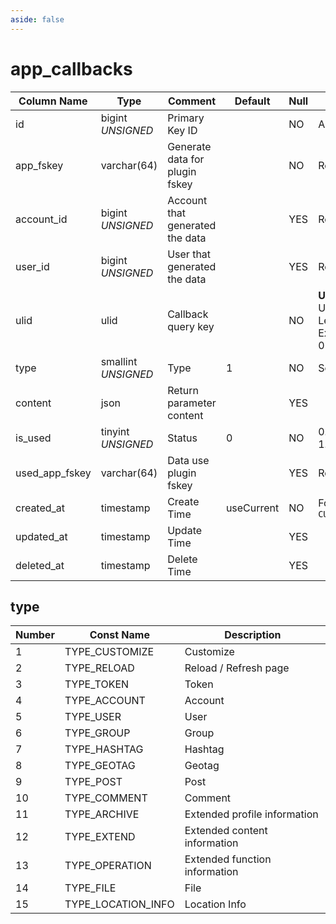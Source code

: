 ```yaml
---
aside: false
---
```


# app_callbacks

| Column Name | Type | Comment | Default | Null | Remark |
| --- | --- | --- | --- | --- | --- |
| id | bigint *UNSIGNED* | Primary Key ID |  | NO | Auto Increment |
| app_fskey | varchar(64) | Generate data for plugin fskey |  | NO | Related field [apps->fskey](../apps/apps.md) |
| account_id | bigint *UNSIGNED* | Account that generated the data |  | YES | Related field [accounts->id](../accounts/accounts.md) |
| user_id | bigint *UNSIGNED* | User that generated the data |  | YES | Related field [users->id](../users/users.md) |
| ulid | ulid | Callback query key |  | NO | **Unique value**<br>Universally Unique Lexicographically Sortable Identifier<br>Example: 01GQBMS8BBTCKTT7B0T3EER8XR |
| type | smallint *UNSIGNED* | Type | 1 | NO | See description below |
| content | json | Return parameter content |  | YES |  |
| is_used | tinyint *UNSIGNED* | Status | 0 | NO | 0. Not called<br>1. Called (used) |
| used_app_fskey | varchar(64) | Data use plugin fskey |  | YES | Related field [apps->fskey](../apps/apps.md) |
| created_at | timestamp | Create Time | useCurrent | NO | For example, MySQL defaults to `CURRENT_TIMESTAMP` |
| updated_at | timestamp | Update Time |  | YES |  |
| deleted_at | timestamp | Delete Time |  | YES |  |

## type

| Number | Const Name | Description |
| --- | --- | --- |
| 1 | TYPE_CUSTOMIZE | Customize |
| 2 | TYPE_RELOAD | Reload / Refresh page |
| 3 | TYPE_TOKEN | Token |
| 4 | TYPE_ACCOUNT | Account |
| 5 | TYPE_USER | User |
| 6 | TYPE_GROUP | Group |
| 7 | TYPE_HASHTAG | Hashtag |
| 8 | TYPE_GEOTAG | Geotag |
| 9 | TYPE_POST | Post |
| 10 | TYPE_COMMENT | Comment |
| 11 | TYPE_ARCHIVE | Extended profile information |
| 12 | TYPE_EXTEND | Extended content information |
| 13 | TYPE_OPERATION | Extended function information |
| 14 | TYPE_FILE | File |
| 15 | TYPE_LOCATION_INFO | Location Info |
